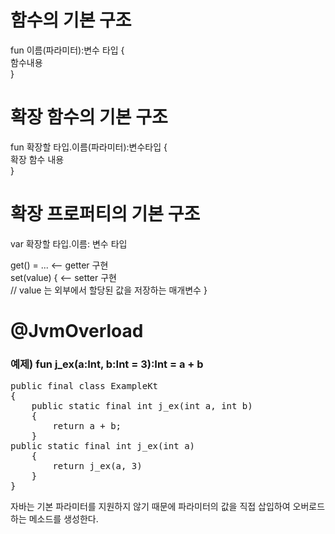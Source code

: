 # 함수의 기본 구조
fun 이름(파라미터):변수 타입 {   
함수내용   
}
# 확장 함수의 기본 구조
fun 확장할 타입.이름(파라미터):변수타입 {    
확장 함수 내용   
}
# 확장 프로퍼티의 기본 구조
var 확장할 타입.이름: 변수 타입

get() = ...  <-- getter 구현    
set(value) {  <-- setter 구현   
// value 는 외부에서 할당된 값을 저장하는 매개변수
}

# @JvmOverload 
### 예제) fun j_ex(a:Int, b:Int = 3):Int = a + b
<pre>
public final class ExampleKt    
{ 
    public static final int j_ex(int a, int b)   
    {   
        return a + b;   
    }   
public static final int j_ex(int a)   
    {     
        return j_ex(a, 3)   
    }   
}</pre>
자바는 기본 파라미터를 지원하지 않기 때문에 파라미터의 값을 직접 삽입하여 오버로드하는 메소드를 생성한다.
